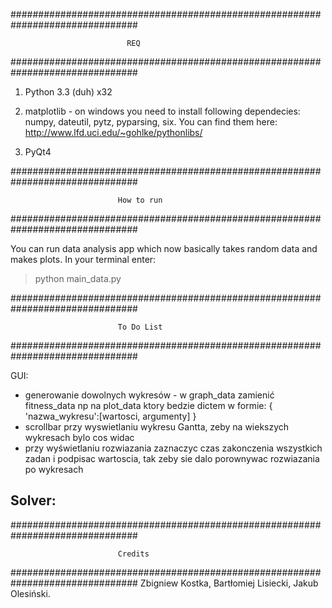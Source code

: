 ###############################################################################

                              REQ

###############################################################################

1. Python 3.3 (duh) x32

2. matplotlib - on windows you need to install following dependecies: numpy, dateutil, pytz, pyparsing,
    six. You can find them here: http://www.lfd.uci.edu/~gohlke/pythonlibs/

3. PyQt4


###############################################################################

                            How to run

###############################################################################

You can run data analysis app which now basically takes random data and makes
plots. In your terminal enter:
> python main_data.py

###############################################################################

                            To Do List

###############################################################################

GUI:
- generowanie dowolnych wykresów - w graph_data zamienić fitness_data np na plot_data
ktory bedzie dictem w formie: { 'nazwa_wykresu':[wartosci, argumenty] }
- scrollbar przy wyswietlaniu wykresu Gantta, zeby na wiekszych wykresach bylo cos widac
- przy wyświetlaniu rozwiazania zaznaczyc czas zakonczenia wszystkich zadan i 
podpisac wartoscia, tak zeby sie dalo porownywac rozwiazania po wykresach

Solver:
- 

###############################################################################

                            Credits

###############################################################################
  Zbigniew Kostka,
  Bartłomiej Lisiecki,
  Jakub Olesiński.
